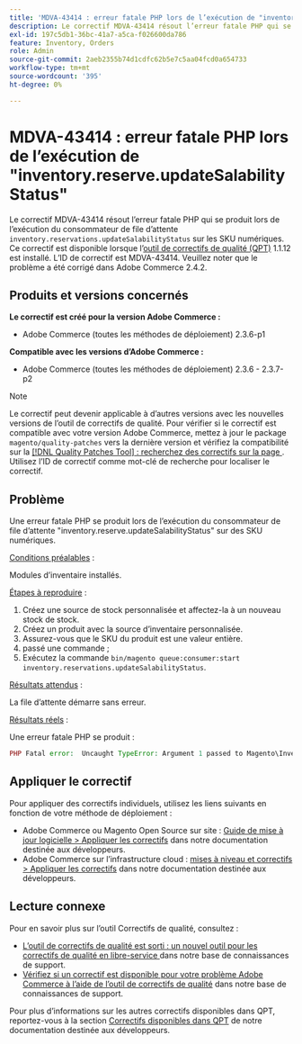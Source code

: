 ```yaml
---
title: 'MDVA-43414 : erreur fatale PHP lors de l’exécution de "inventory.reserve.updateSalabilityStatus"'
description: Le correctif MDVA-43414 résout l’erreur fatale PHP qui se produit lors de l’exécution du consommateur de file d’attente `inventory.reserve.updateSalabilityStatus` sur les SKU numériques. Ce correctif est disponible lorsque l’[outil de correctifs de qualité (QPT)](/help/announcements/adobe-commerce-announcements/magento-quality-patches-released-new-tool-to-self-serve-quality-patches.md) 1.1.12 est installé. L’ID de correctif est MDVA-43414. Veuillez noter que le problème a été corrigé dans Adobe Commerce 2.4.2.
exl-id: 197c5db1-36bc-41a7-a5ca-f026600da786
feature: Inventory, Orders
role: Admin
source-git-commit: 2aeb2355b74d1cdfc62b5e7c5aa04fcd0a654733
workflow-type: tm+mt
source-wordcount: '395'
ht-degree: 0%

---
```


# MDVA-43414 : erreur fatale PHP lors de l’exécution de &quot;inventory.reserve.updateSalabilityStatus&quot;

Le correctif MDVA-43414 résout l’erreur fatale PHP qui se produit lors de l’exécution du consommateur de file d’attente `inventory.reservations.updateSalabilityStatus` sur les SKU numériques. Ce correctif est disponible lorsque l’[outil de correctifs de qualité (QPT)](/help/announcements/adobe-commerce-announcements/magento-quality-patches-released-new-tool-to-self-serve-quality-patches.md) 1.1.12 est installé. L’ID de correctif est MDVA-43414. Veuillez noter que le problème a été corrigé dans Adobe Commerce 2.4.2.

## Produits et versions concernés

**Le correctif est créé pour la version Adobe Commerce :**

* Adobe Commerce (toutes les méthodes de déploiement) 2.3.6-p1

**Compatible avec les versions d’Adobe Commerce :**

* Adobe Commerce (toutes les méthodes de déploiement) 2.3.6 - 2.3.7-p2

>[!NOTE]
>
>Le correctif peut devenir applicable à d’autres versions avec les nouvelles versions de l’outil de correctifs de qualité. Pour vérifier si le correctif est compatible avec votre version Adobe Commerce, mettez à jour le package `magento/quality-patches` vers la dernière version et vérifiez la compatibilité sur la [[!DNL Quality Patches Tool] : recherchez des correctifs sur la page ](https://experienceleague.adobe.com/tools/commerce-quality-patches/index.html). Utilisez l’ID de correctif comme mot-clé de recherche pour localiser le correctif.

## Problème

Une erreur fatale PHP se produit lors de l’exécution du consommateur de file d’attente &quot;inventory.reserve.updateSalabilityStatus&quot; sur des SKU numériques.

<u>Conditions préalables</u> :

Modules d’inventaire installés.

<u>Étapes à reproduire</u> :

1. Créez une source de stock personnalisée et affectez-la à un nouveau stock de stock.
1. Créez un produit avec la source d’inventaire personnalisée.
1. Assurez-vous que le SKU du produit est une valeur entière.
1. passé une commande ;
1. Exécutez la commande `bin/magento queue:consumer:start inventory.reservations.updateSalabilityStatus`.

<u>Résultats attendus</u> :

La file d’attente démarre sans erreur.

<u>Résultats réels</u> :

Une erreur fatale PHP se produit :

```PHP
PHP Fatal error:  Uncaught TypeError: Argument 1 passed to Magento\InventoryIndexer\Model\Queue\UpdateIndexSalabilityStatus\IndexProcessor::getIndexSalabilityStatus() must be of the type string, int given, called in /vendor/magento/module-inventory-indexer/Model/Queue/UpdateIndexSalabilityStatus/IndexProcessor.php on line 119 and defined in /vendor/magento/module-inventory-indexer/Model/Queue/UpdateIndexSalabilityStatus/IndexProcessor.php:136
```

## Appliquer le correctif

Pour appliquer des correctifs individuels, utilisez les liens suivants en fonction de votre méthode de déploiement :

* Adobe Commerce ou Magento Open Source sur site : [Guide de mise à jour logicielle > Appliquer les correctifs](https://experienceleague.adobe.com/en/docs/commerce-operations/tools/quality-patches-tool/usage) dans notre documentation destinée aux développeurs.
* Adobe Commerce sur l’infrastructure cloud : [mises à niveau et correctifs > Appliquer les correctifs](https://experienceleague.adobe.com/en/docs/commerce-cloud-service/user-guide/develop/upgrade/apply-patches) dans notre documentation destinée aux développeurs.

## Lecture connexe

Pour en savoir plus sur l’outil Correctifs de qualité, consultez :

* [ L’outil de correctifs de qualité est sorti : un nouvel outil pour les correctifs de qualité en libre-service ](/help/announcements/adobe-commerce-announcements/magento-quality-patches-released-new-tool-to-self-serve-quality-patches.md) dans notre base de connaissances de support.
* [Vérifiez si un correctif est disponible pour votre problème Adobe Commerce à l’aide de l’outil de correctifs de qualité](/help/support-tools/patches-available-in-qpt-tool/check-patch-for-magento-issue-with-magento-quality-patches.md) dans notre base de connaissances de support.

Pour plus d’informations sur les autres correctifs disponibles dans QPT, reportez-vous à la section [Correctifs disponibles dans QPT](https://experienceleague.adobe.com/tools/commerce-quality-patches/index.html) de notre documentation destinée aux développeurs.
